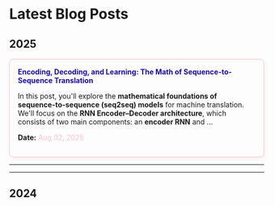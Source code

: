 # Latest Blog Posts

## 2025

<div style="display: flex; flex-direction: column; gap: 20px;">

  <div style="border: 0.5px solid pink; border-radius: 8px; padding: 16px; box-shadow: 2px 2px 6px rgba(255, 192, 203, 0.3);">
    <a href="https://llmatics.github.io/seq2seq" target="_self" style="text-decoration: none; color: #1a0dab;">
      <strong>Encoding, Decoding, and Learning: The Math of Sequence-to-Sequence Translation</strong>
    </a>
    <p>
    In this post, you'll explore the <strong>mathematical foundations of sequence-to-sequence (seq2seq) models</strong> for machine translation. We'll focus on the <strong>RNN Encoder–Decoder architecture</strong>, which consists of two main components: an <strong>encoder RNN</strong> and ...
    </p>
    <p><strong>Date:</strong> <span style="color: pink;">Aug 02, 2025</span></p>
  </div>

</div>

---

---

## 2024

<div style="display: flex; flex-direction: column; gap: 20px;">

  <!-- Add your 2024 blog posts here similarly -->

</div>
